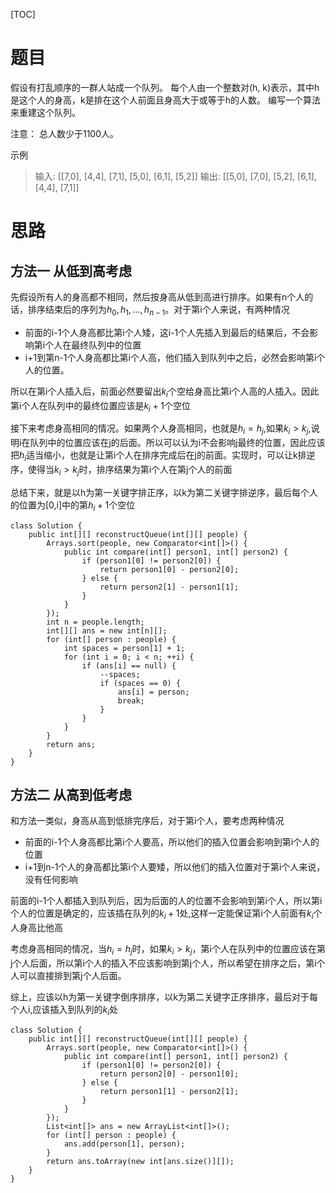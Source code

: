 [TOC]
# 题目
假设有打乱顺序的一群人站成一个队列。 每个人由一个整数对(h, k)表示，其中h是这个人的身高，k是排在这个人前面且身高大于或等于h的人数。 编写一个算法来重建这个队列。

注意：
总人数少于1100人。

示例
> 输入:
> \[[7,0], [4,4], [7,1], [5,0], [6,1], [5,2]]
> 输出:
> \[[5,0], [7,0], [5,2], [6,1], [4,4], [7,1]]

# 思路
## 方法一 从低到高考虑
先假设所有人的身高都不相同，然后按身高从低到高进行排序。如果有n个人的话，排序结束后的序列为$h_0,h_1,...,h_{n-1}$。对于第i个人来说，有两种情况
- 前面的i-1个人身高都比第i个人矮，这i-1个人先插入到最后的结果后，不会影响第i个人在最终队列中的位置
- i+1到第n-1个人身高都比第i个人高，他们插入到队列中之后，必然会影响第i个人的位置。

所以在第i个人插入后，前面必然要留出$k_i$个空给身高比第i个人高的人插入。因此第i个人在队列中的最终位置应该是$k_i+1$个空位

接下来考虑身高相同的情况。如果两个人身高相同，也就是$h_i=h_j$,如果$k_i>k_j$,说明i在队列中的位置应该在j的后面。所以可以认为i不会影响j最终的位置，因此应该把$h_i$适当缩小，也就是让第i个人在排序完成后在j的前面。实现时，可以让k排逆序，使得当$k_i>k_j$时，排序结果为第i个人在第j个人的前面

总结下来，就是以h为第一关键字排正序，以k为第二关键字排逆序，最后每个人的位置为[0,i]中的第$h_i+1$个空位
```java{.line-numbers}
class Solution {
    public int[][] reconstructQueue(int[][] people) {
        Arrays.sort(people, new Comparator<int[]>() {
            public int compare(int[] person1, int[] person2) {
                if (person1[0] != person2[0]) {
                    return person1[0] - person2[0];
                } else {
                    return person2[1] - person1[1];
                }
            }
        });
        int n = people.length;
        int[][] ans = new int[n][];
        for (int[] person : people) {
            int spaces = person[1] + 1;
            for (int i = 0; i < n; ++i) {
                if (ans[i] == null) {
                    --spaces;
                    if (spaces == 0) {
                        ans[i] = person;
                        break;
                    }
                }
            }
        }
        return ans;
    }
}
```
## 方法二 从高到低考虑
和方法一类似，身高从高到低排完序后，对于第i个人，要考虑两种情况
- 前面的i-1个人身高都比第i个人要高，所以他们的插入位置会影响到第i个人的位置
- i+1到n-1个人的身高都比第i个人要矮，所以他们的插入位置对于第i个人来说，没有任何影响

前面的i-1个人都插入到队列后，因为后面的人的位置不会影响到第i个人，所以第i个人的位置是确定的，应该插在队列的$k_i+1$处,这样一定能保证第i个人前面有$k_i$个人身高比他高

考虑身高相同的情况，当$h_i=h_j$时，如果$k_i>k_j$，第i个人在队列中的位置应该在第j个人后面，所以第i个人的插入不应该影响到第j个人，所以希望在排序之后，第i个人可以直接排到第j个人后面。

综上，应该以h为第一关键字倒序排序，以k为第二关键字正序排序，最后对于每个人i,应该插入到队列的$k_i$处
```java{.line-numbers}
class Solution {
    public int[][] reconstructQueue(int[][] people) {
        Arrays.sort(people, new Comparator<int[]>() {
            public int compare(int[] person1, int[] person2) {
                if (person1[0] != person2[0]) {
                    return person2[0] - person1[0];
                } else {
                    return person1[1] - person2[1];
                }
            }
        });
        List<int[]> ans = new ArrayList<int[]>();
        for (int[] person : people) {
            ans.add(person[1], person);
        }
        return ans.toArray(new int[ans.size()][]);
    }
}
```